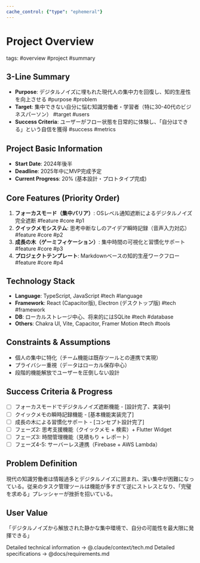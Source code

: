 ```yaml
---
cache_control: {"type": "ephemeral"}
---
```

# Project Overview
tags: #overview #project #summary

## 3-Line Summary
- **Purpose**: デジタルノイズに埋もれた現代人の集中力を回復し、知的生産性を向上させる #purpose #problem
- **Target**: 集中できない自分に悩む知識労働者・学習者（特に30-40代のビジネスパーソン） #target #users
- **Success Criteria**: ユーザーがフロー状態を日常的に体験し、「自分はできる」という自信を獲得 #success #metrics

## Project Basic Information
- **Start Date**: 2024年後半
- **Deadline**: 2025年中にMVP完成予定
- **Current Progress**: 20% (基本設計・プロトタイプ完成)

## Core Features (Priority Order)
1. **フォーカスモード（集中バリア）**: OSレベル通知遮断によるデジタルノイズ完全遮断 #feature #core #p1
2. **クイックメモシステム**: 思考中断なしのアイデア瞬時記録（音声入力対応） #feature #core #p2
3. **成長の木（ゲーミフィケーション）**: 集中時間の可視化と習慣化サポート #feature #core #p3
4. **プロジェクトテンプレート**: Markdownベースの知的生産ワークフロー #feature #core #p4

## Technology Stack
- **Language**: TypeScript, JavaScript #tech #language
- **Framework**: React (Capacitor版), Electron (デスクトップ版) #tech #framework
- **DB**: ローカルストレージ中心、将来的にはSQLite #tech #database
- **Others**: Chakra UI, Vite, Capacitor, Framer Motion #tech #tools

## Constraints & Assumptions
- 個人の集中に特化（チーム機能は既存ツールとの連携で実現）
- プライバシー重視（データはローカル保存中心）
- 段階的機能解放でユーザーを圧倒しない設計

## Success Criteria & Progress
- [ ] フォーカスモードでデジタルノイズ遮断機能 - [設計完了、実装中]
- [ ] クイックメモの瞬時記録機能 - [基本機能実装完了]
- [ ] 成長の木による習慣化サポート - [コンセプト設計完了]
- [ ] フェーズ2: 思考支援機能（クイックメモ + 検索）+ Flutter Widget
- [ ] フェーズ3: 時間管理機能（見積もり + レポート）
- [ ] フェーズ4-5: サーバーレス連携（Firebase + AWS Lambda）

## Problem Definition
現代の知識労働者は情報過多とデジタルノイズに囲まれ、深い集中が困難になっている。従来のタスク管理ツールは機能が多すぎて逆にストレスとなり、「完璧を求める」プレッシャーが挫折を招いている。

## User Value
「デジタルノイズから解放された静かな集中環境で、自分の可能性を最大限に発揮できる」

Detailed technical information → @.claude/context/tech.md
Detailed specifications → @docs/requirements.md